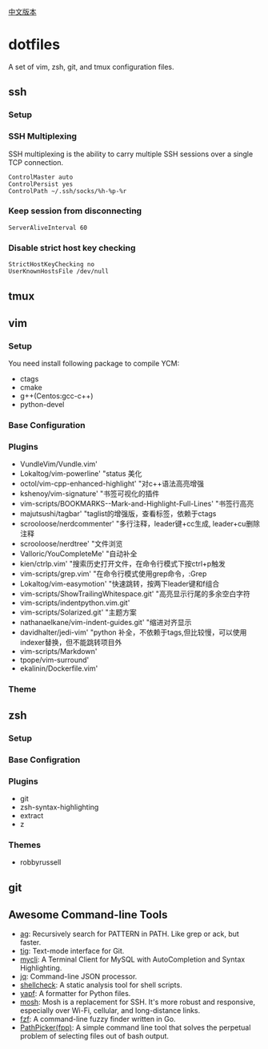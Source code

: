 [中文版本](README.md)

# dotfiles

A set of vim, zsh, git, and tmux configuration files.

## ssh

### Setup

### SSH Multiplexing

SSH multiplexing is the ability to carry multiple SSH sessions over a single TCP connection. 

```
ControlMaster auto
ControlPersist yes
ControlPath ~/.ssh/socks/%h-%p-%r
```

### Keep session from disconnecting

```
ServerAliveInterval 60
```

### Disable strict host key checking

```
StrictHostKeyChecking no
UserKnownHostsFile /dev/null
```

## tmux

## vim

### Setup

You need install following package to compile YCM:

* ctags
* cmake
* g++(Centos:gcc-c++)
* python-devel

### Base Configuration



### Plugins

* VundleVim/Vundle.vim'
* Lokaltog/vim-powerline' "status 美化
* octol/vim-cpp-enhanced-highlight' "对c++语法高亮增强
* kshenoy/vim-signature' "书签可视化的插件
* vim-scripts/BOOKMARKS--Mark-and-Highlight-Full-Lines' "书签行高亮
* majutsushi/tagbar' "taglist的增强版，查看标签，依赖于ctags
* scrooloose/nerdcommenter' "多行注释，leader键+cc生成, leader+cu删除注释
* scrooloose/nerdtree' "文件浏览
* Valloric/YouCompleteMe' "自动补全
* kien/ctrlp.vim' "搜索历史打开文件，在命令行模式下按ctrl+p触发
* vim-scripts/grep.vim' "在命令行模式使用grep命令，:Grep
* Lokaltog/vim-easymotion' "快速跳转，按两下leader键和f组合
* vim-scripts/ShowTrailingWhitespace.git' "高亮显示行尾的多余空白字符
* vim-scripts/indentpython.vim.git'
* vim-scripts/Solarized.git' "主题方案
* nathanaelkane/vim-indent-guides.git' "缩进对齐显示
* davidhalter/jedi-vim' "python 补全，不依赖于tags,但比较慢，可以使用indexer替换，但不能跳转项目外
* vim-scripts/Markdown'
* tpope/vim-surround'
* ekalinin/Dockerfile.vim'

### Theme

## zsh

### Setup

### Base Configration

### Plugins

* git
* zsh-syntax-highlighting
* extract
* z

### Themes

* robbyrussell

## git

## Awesome Command-line Tools

* [ag](https://github.com/ggreer/the_silver_searcher): Recursively search for PATTERN in PATH. Like grep or ack, but faster.
* [tig](https://github.com/jonas/tig): Text-mode interface for Git.
* [mycli](https://github.com/dbcli/mycli): A Terminal Client for MySQL with AutoCompletion and Syntax Highlighting.
* [jq](https://github.com/stedolan/jq): Command-line JSON processor.
* [shellcheck](https://github.com/koalaman/shellcheck): A static analysis tool for shell scripts.
* [yapf](https://github.com/google/yapf): A formatter for Python files.
* [mosh](https://mosh.org/#getting): Mosh is a replacement for SSH. It's more robust and responsive, especially over Wi-Fi, cellular, and long-distance links.
* [fzf](https://github.com/junegunn/fzf): A command-line fuzzy finder written in Go.
* [PathPicker(fpp)](https://github.com/facebook/PathPicker): A simple command line tool that solves the perpetual problem of selecting files out of bash output.
